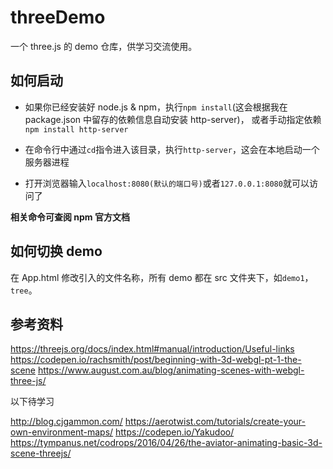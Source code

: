 # threeDemo
一个 three.js 的 demo 仓库，供学习交流使用。

## 如何启动
- 如果你已经安装好 node.js & npm，执行`npm install`(这会根据我在 package.json 中留存的依赖信息自动安装 http-server)，
或者手动指定依赖`npm install http-server`

- 在命令行中通过`cd`指令进入该目录，执行`http-server`，这会在本地启动一个服务器进程

- 打开浏览器输入`localhost:8080(默认的端口号)`或者`127.0.0.1:8080`就可以访问了

**相关命令可查阅 npm 官方文档**

## 如何切换 demo
在 App.html 修改引入的文件名称，所有 demo 都在 src 文件夹下，如`demo1`， `tree`。

## 参考资料
https://threejs.org/docs/index.html#manual/introduction/Useful-links
https://codepen.io/rachsmith/post/beginning-with-3d-webgl-pt-1-the-scene
https://www.august.com.au/blog/animating-scenes-with-webgl-three-js/

以下待学习

http://blog.cjgammon.com/
https://aerotwist.com/tutorials/create-your-own-environment-maps/
https://codepen.io/Yakudoo/
https://tympanus.net/codrops/2016/04/26/the-aviator-animating-basic-3d-scene-threejs/

